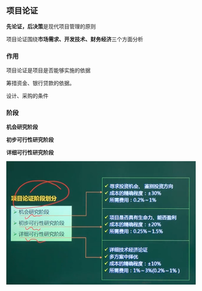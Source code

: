 ## 项目论证

**先论证，后决策**是现代项目管理的原则

项目论证围绕**市场需求、开发技术、财务经济**三个方面分析



### 作用

项目论证是项目是否能够实施的依据

筹措资金、银行贷款的依据。

设计、采购的条件



### 阶段

**机会研究阶段**

**初步可行性研究阶段**

**详细可行性研究阶段**

![image-20210318193118797](../picture/image-20210318193118797.png)









































